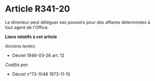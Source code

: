 # Article R341-20

Le directeur peut déléguer ses pouvoirs pour des affaires déterminées à tout agent de l'Office.

**Liens relatifs à cet article**

_Anciens textes_:

  - Décret  1946-03-26 art. 12

_Codifié par_:

  - Décret n°73-1048 1973-11-15
